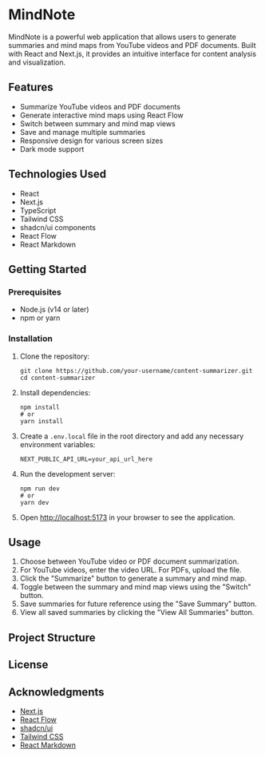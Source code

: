# MindNote

MindNote is a powerful web application that allows users to generate summaries and mind maps from YouTube videos and PDF documents. Built with React and Next.js, it provides an intuitive interface for content analysis and visualization.

## Features

- Summarize YouTube videos and PDF documents
- Generate interactive mind maps using React Flow
- Switch between summary and mind map views
- Save and manage multiple summaries
- Responsive design for various screen sizes
- Dark mode support

## Technologies Used

- React
- Next.js
- TypeScript
- Tailwind CSS
- shadcn/ui components
- React Flow
- React Markdown

## Getting Started

### Prerequisites

- Node.js (v14 or later)
- npm or yarn

### Installation

1. Clone the repository:
   ```
   git clone https://github.com/your-username/content-summarizer.git
   cd content-summarizer
   ```

2. Install dependencies:
   ```
   npm install
   # or
   yarn install
   ```

3. Create a `.env.local` file in the root directory and add any necessary environment variables:
   ```
   NEXT_PUBLIC_API_URL=your_api_url_here
   ```

4. Run the development server:
   ```
   npm run dev
   # or
   yarn dev
   ```

5. Open [http://localhost:5173](http://localhost:5173) in your browser to see the application.

## Usage

1. Choose between YouTube video or PDF document summarization.
2. For YouTube videos, enter the video URL. For PDFs, upload the file.
3. Click the "Summarize" button to generate a summary and mind map.
4. Toggle between the summary and mind map views using the "Switch" button.
5. Save summaries for future reference using the "Save Summary" button.
6. View all saved summaries by clicking the "View All Summaries" button.

## Project Structure

## License


## Acknowledgments

- [Next.js](https://nextjs.org/)
- [React Flow](https://reactflow.dev/)
- [shadcn/ui](https://ui.shadcn.com/)
- [Tailwind CSS](https://tailwindcss.com/)
- [React Markdown](https://github.com/remarkjs/react-markdown)

